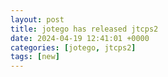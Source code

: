 ```yaml
---
layout: post
title: jotego has released jtcps2
date: 2024-04-19 12:41:01 +0000
categories: [jotego, jtcps2]
tags: [new]
---
```



